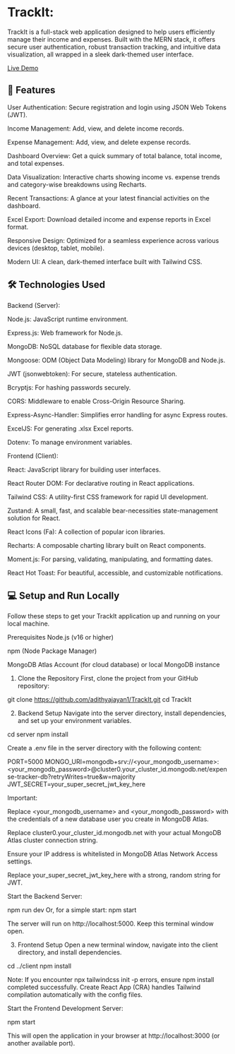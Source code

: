 # TrackIt:
TrackIt is a full-stack web application designed to help users efficiently manage their income and expenses. Built with the MERN stack, it offers secure user authentication, robust transaction tracking, and intuitive data visualization, all wrapped in a sleek dark-themed user interface.

[Live Demo](https://track-it-jet-nu.vercel.app/)

## 🚀 Features
User Authentication: Secure registration and login using JSON Web Tokens (JWT).

Income Management: Add, view, and delete income records.

Expense Management: Add, view, and delete expense records.

Dashboard Overview: Get a quick summary of total balance, total income, and total expenses.

Data Visualization: Interactive charts showing income vs. expense trends and category-wise breakdowns using Recharts.

Recent Transactions: A glance at your latest financial activities on the dashboard.

Excel Export: Download detailed income and expense reports in Excel format.

Responsive Design: Optimized for a seamless experience across various devices (desktop, tablet, mobile).

Modern UI: A clean, dark-themed interface built with Tailwind CSS.

## 🛠️ Technologies Used
Backend (Server):

Node.js: JavaScript runtime environment.

Express.js: Web framework for Node.js.

MongoDB: NoSQL database for flexible data storage.

Mongoose: ODM (Object Data Modeling) library for MongoDB and Node.js.

JWT (jsonwebtoken): For secure, stateless authentication.

Bcryptjs: For hashing passwords securely.

CORS: Middleware to enable Cross-Origin Resource Sharing.

Express-Async-Handler: Simplifies error handling for async Express routes.

ExcelJS: For generating .xlsx Excel reports.

Dotenv: To manage environment variables.

Frontend (Client):

React: JavaScript library for building user interfaces.

React Router DOM: For declarative routing in React applications.

Tailwind CSS: A utility-first CSS framework for rapid UI development.

Zustand: A small, fast, and scalable bear-necessities state-management solution for React.

React Icons (Fa): A collection of popular icon libraries.

Recharts: A composable charting library built on React components.

Moment.js: For parsing, validating, manipulating, and formatting dates.

React Hot Toast: For beautiful, accessible, and customizable notifications.

## 💻 Setup and Run Locally
Follow these steps to get your TrackIt application up and running on your local machine.

Prerequisites
Node.js (v16 or higher)

npm (Node Package Manager)

MongoDB Atlas Account (for cloud database) or local MongoDB instance

1. Clone the Repository
First, clone the project from your GitHub repository:

git clone https://github.com/adithyajayan1/TrackIt.git
cd TrackIt

2. Backend Setup
Navigate into the server directory, install dependencies, and set up your environment variables.

cd server
npm install

Create a .env file in the server directory with the following content:

PORT=5000
MONGO_URI=mongodb+srv://<your_mongodb_username>:<your_mongodb_password>@cluster0.your_cluster_id.mongodb.net/expense-tracker-db?retryWrites=true&w=majority
JWT_SECRET=your_super_secret_jwt_key_here

Important:

Replace <your_mongodb_username> and <your_mongodb_password> with the credentials of a new database user you create in MongoDB Atlas.

Replace cluster0.your_cluster_id.mongodb.net with your actual MongoDB Atlas cluster connection string.

Ensure your IP address is whitelisted in MongoDB Atlas Network Access settings.

Replace your_super_secret_jwt_key_here with a strong, random string for JWT.

Start the Backend Server:

npm run dev
Or, for a simple start: npm start

The server will run on http://localhost:5000. Keep this terminal window open.

3. Frontend Setup
Open a new terminal window, navigate into the client directory, and install dependencies.

cd ../client
npm install

Note: If you encounter npx tailwindcss init -p errors, ensure npm install completed successfully. Create React App (CRA) handles Tailwind compilation automatically with the config files.

Start the Frontend Development Server:

npm start

This will open the application in your browser at http://localhost:3000 (or another available port).
